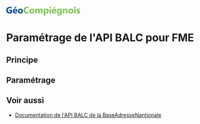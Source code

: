 ![picto](https://github.com/sigagglocompiegne/orga_gest_igeo/blob/master/doc/img/geocompiegnois_2020_reduit_v2.png)

# Paramétrage de l'API BALC pour FME #

## Principe

## Paramétrage

## Voir aussi

- [Documentation de l'API BALC de la BaseAdresseNantionale](https://github.com/etalab/ban-api-depot/wiki/Documentation)
